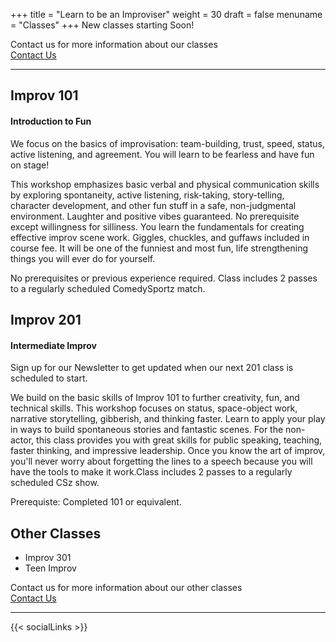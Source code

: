 +++
title = "Learn to be an Improviser"
weight = 30
draft = false
menuname = "Classes"
+++
New classes starting Soon!

Contact us for more information about our classes  
<a href="/#contact" class="button special">Contact Us</a>

---

## Improv 101

#### Introduction to Fun

We focus on the basics of improvisation: team-building, trust, speed, status, active listening, and agreement. You will learn to be fearless and have fun on stage!

This workshop emphasizes basic verbal and physical communication skills by exploring spontaneity, active listening, risk-taking, story-telling, character development, and other fun stuff in a safe, non-judgmental environment. Laughter and positive vibes guaranteed. No prerequisite except willingness for silliness. You learn the fundamentals for creating effective improv scene work.  Giggles, chuckles, and guffaws included in course fee. It will be one of the funniest and most fun, life strengthening things you will ever do for yourself.

No prerequisites or previous experience required. Class includes 2 passes to a regularly scheduled ComedySportz match.


## Improv 201

#### Intermediate Improv

Sign up for our Newsletter to get updated when our next 201 class is scheduled to start.


We build on the basic skills of Improv 101 to further creativity, fun, and technical skills. This workshop focuses on status, space-object work, narrative storytelling, gibberish, and thinking faster. Learn to apply your play in ways to build spontaneous stories and fantastic scenes. For the non-actor, this class provides you with great skills for public speaking, teaching, faster thinking, and impressive leadership. Once you know the art of improv, you'll never worry about forgetting the lines to a speech because you will have the tools to make it work.Class includes 2 passes to a regularly scheduled CSz show.

Prerequiste: Completed 101 or equivalent.

## Other Classes

* Improv 301
* Teen Improv

Contact us for more information about our other classes  
<a href="/#contact" class="button special">Contact Us</a>

---

{{< socialLinks >}}
